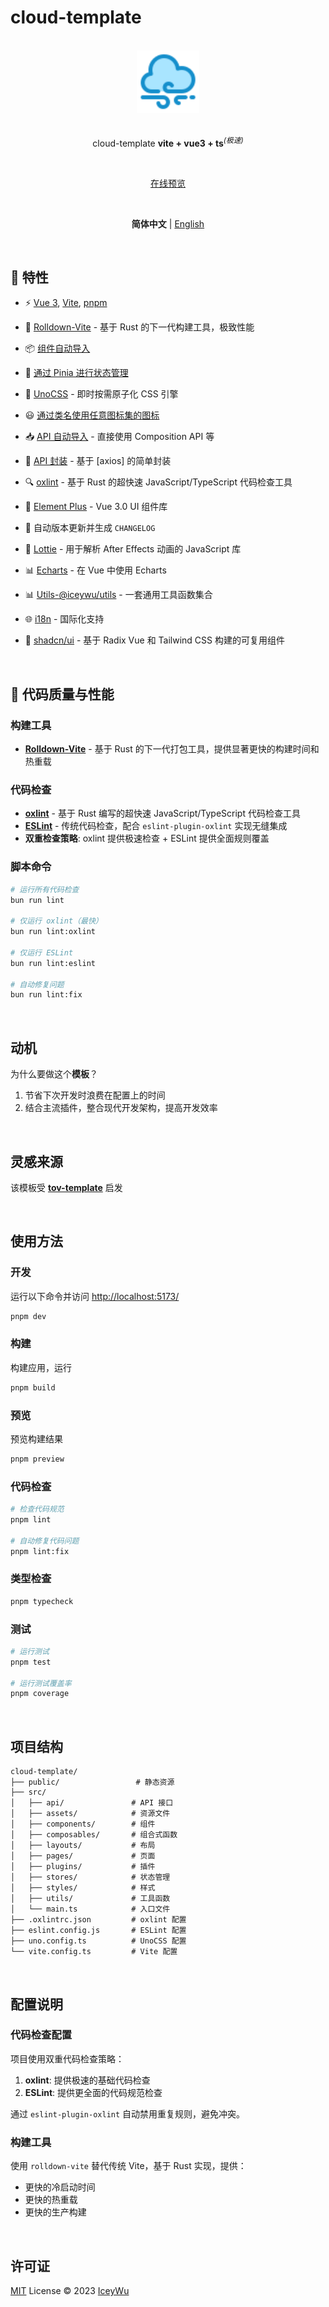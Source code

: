 # cloud-template

<p align="center">
  <br>
  <img width="100" src="./public/logo.svg" alt="vue-awesome repository logo">
  <br>
  <br>
</p>

<p align='center'>
cloud-template <b>vite + vue3 + ts</b><sup><em>(极速)</em></sup><br>
</p>

<br>

<p align='center'>
<a href="https://cloud-template.netlify.app/">在线预览</a>
</p>

<br>

<p align='center'>
<b>简体中文</b> | <a href="./README.en.md">English</a>
</p>

<br>

## 🐳 特性

- ⚡️ [Vue 3](https://github.com/vuejs/core), [Vite](https://github.com/vitejs/vite), [pnpm](https://pnpm.io/)

- 🚀 [Rolldown-Vite](https://rolldown.rs/) - 基于 Rust 的下一代构建工具，极致性能

- 📦 [组件自动导入](./src/components)

- 🍍 [通过 Pinia 进行状态管理](https://pinia.vuejs.org/)

- 🎨 [UnoCSS](https://github.com/antfu/unocss) - 即时按需原子化 CSS 引擎

- 😃 [通过类名使用任意图标集的图标](https://github.com/antfu/unocss/tree/main/packages/preset-icons)

- 📥 [API 自动导入](https://github.com/antfu/unplugin-auto-import) - 直接使用 Composition API 等

- 🦾 [API 封装](./src/api) - 基于 [axios] 的简单封装

- 🔍 [oxlint](https://oxc.rs/) - 基于 Rust 的超快速 JavaScript/TypeScript 代码检查工具

- 🎨 [Element Plus](https://element-plus.org/) - Vue 3.0 UI 组件库

- 🚀 自动版本更新并生成 `CHANGELOG`

- 🎨 [Lottie](https://github.com/airbnb/lottie-web) - 用于解析 After Effects 动画的 JavaScript 库

- 📊 [Echarts](https://echarts.apache.org/zh/index.html) - 在 Vue 中使用 Echarts

- 📊 [Utils-@iceywu/utils](https://github.com/iceywu/utils) - 一套通用工具函数集合

- 🌐 [i18n](https://github.com/intlify/vue-i18n-next/tree/master/packages/vue-i18n#readme) - 国际化支持

- 🎨 [shadcn/ui](https://www.shadcn-vue.com/) - 基于 Radix Vue 和 Tailwind CSS 构建的可复用组件

<br>

## 🚀 代码质量与性能

### 构建工具

- **[Rolldown-Vite](https://rolldown.rs/)** - 基于 Rust 的下一代打包工具，提供显著更快的构建时间和热重载

### 代码检查

- **[oxlint](https://oxc.rs/)** - 基于 Rust 编写的超快速 JavaScript/TypeScript 代码检查工具
- **[ESLint](https://eslint.org/)** - 传统代码检查，配合 `eslint-plugin-oxlint` 实现无缝集成
- **双重检查策略**: oxlint 提供极速检查 + ESLint 提供全面规则覆盖

### 脚本命令

```bash
# 运行所有代码检查
bun run lint

# 仅运行 oxlint（最快）
bun run lint:oxlint

# 仅运行 ESLint
bun run lint:eslint

# 自动修复问题
bun run lint:fix
```

<br>

## 动机

为什么要做这个**模板**？

1. 节省下次开发时浪费在配置上的时间
2. 结合主流插件，整合现代开发架构，提高开发效率

<br />

## 灵感来源

该模板受 **[tov-template](https://github.com/dishait/tov-template)** 启发

<br />

## 使用方法

### 开发

运行以下命令并访问 <http://localhost:5173/>

```bash
pnpm dev
```

### 构建

构建应用，运行

```bash
pnpm build
```

### 预览

预览构建结果

```bash
pnpm preview
```

### 代码检查

```bash
# 检查代码规范
pnpm lint

# 自动修复代码问题
pnpm lint:fix
```

### 类型检查

```bash
pnpm typecheck
```

### 测试

```bash
# 运行测试
pnpm test

# 运行测试覆盖率
pnpm coverage
```

<br>

## 项目结构

```
cloud-template/
├── public/                 # 静态资源
├── src/
│   ├── api/               # API 接口
│   ├── assets/            # 资源文件
│   ├── components/        # 组件
│   ├── composables/       # 组合式函数
│   ├── layouts/           # 布局
│   ├── pages/             # 页面
│   ├── plugins/           # 插件
│   ├── stores/            # 状态管理
│   ├── styles/            # 样式
│   ├── utils/             # 工具函数
│   └── main.ts            # 入口文件
├── .oxlintrc.json         # oxlint 配置
├── eslint.config.js       # ESLint 配置
├── uno.config.ts          # UnoCSS 配置
└── vite.config.ts         # Vite 配置
```

<br>

## 配置说明

### 代码检查配置

项目使用双重代码检查策略：

1. **oxlint**: 提供极速的基础代码检查
2. **ESLint**: 提供更全面的代码规范检查

通过 `eslint-plugin-oxlint` 自动禁用重复规则，避免冲突。

### 构建工具

使用 `rolldown-vite` 替代传统 Vite，基于 Rust 实现，提供：

- 更快的冷启动时间
- 更快的热重载
- 更快的生产构建

<br>

## 许可证

[MIT](./LICENSE) License © 2023 [IceyWu](https://github.com/IceyWu)
